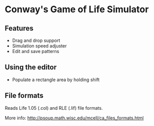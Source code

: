 # Conway's Game of Life Simulator

## Features
- Drag and drop support
- Simulation speed adjuster
- Edit and save patterns

## Using the editor
- Populate a rectangle area by holding shift

## File formats
Reads Life 1.05 (.col) and RLE (.lif) file formats.

More info: http://psoup.math.wisc.edu/mcell/ca_files_formats.html